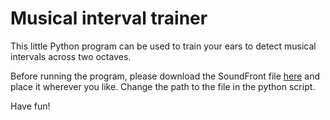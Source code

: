 # Musical interval trainer

This little Python program can be used to train your ears to detect musical intervals across two octaves. 

Before running the program, please download the SoundFront file [here](https://member.keymusician.com/Member/FluidR3_GM/FluidR3_GM.zip) and place it wherever you like. Change the path to the file in the python script.

Have fun!
